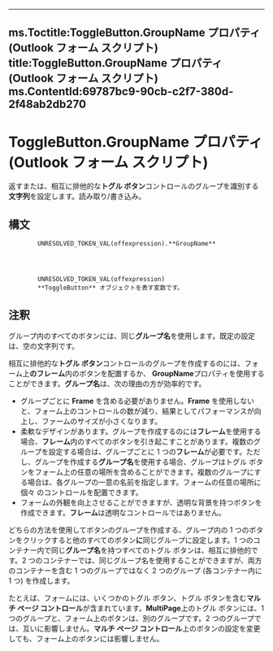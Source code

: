 

---
ms.Toctitle:ToggleButton.GroupName プロパティ (Outlook フォーム スクリプト)
title:ToggleButton.GroupName プロパティ (Outlook フォーム スクリプト)
ms.ContentId:69787bc9-90cb-c2f7-380d-2f48ab2db270
---
# ToggleButton.GroupName プロパティ (Outlook フォーム スクリプト)




返すまたは、相互に排他的な**トグル ボタン**コントロールのグループを識別する**文字列**を設定します。読み取り/書き込み。

## 構文

            UNRESOLVED_TOKEN_VAL(offexpression).**GroupName**




            UNRESOLVED_TOKEN_VAL(offexpression)
            **ToggleButton** オブジェクトを表す変数です。



## 注釈
グループ内のすべてのボタンには、同じ**グループ名**を使用します。既定の設定は、空の文字列です。



相互に排他的な**トグル ボタン**コントロールのグループを作成するのには、フォーム上**のフレーム**内のボタンを配置するか、 **GroupName**プロパティを使用することができます。**グループ名**は、次の理由の方が効率的です。

- グループごとに **Frame** を含める必要がありません。**Frame** を使用しないと、フォーム上のコントロールの数が減り、結果としてパフォーマンスが向上し、ファームのサイズが小さくなります。
- 柔軟なデザインがあります。グループを作成するのには**フレーム**を使用する場合、**フレーム**内のすべてのボタンを引き起こすことがあります。複数のグループを設定する場合は、グループごとに 1 つの**フレーム**が必要です。ただし、グループを作成する**グループ名**を使用する場合、グループはトグル ボタンをフォーム上の任意の場所を含めることができます。複数のグループにする場合は、各グループの一意の名前を指定します。フォームの任意の場所に個々 のコントロールを配置できます。
- フォームの外観を向上させることができますが、透明な背景を持つボタンを作成できます。**フレーム**は透明なコントロールではありません。








どちらの方法を使用してボタンのグループを作成する、グループ内の 1 つのボタンをクリックすると他のすべてのボタン**に**同じグループに設定します。1 つのコンテナー内で同じ**グループ名**を持つすべてのトグル ボタンは、相互に排他的です。2 つのコンテナーでは、同じグループ名を使用することができますが、両方のコンテナーを含む 1 つのグループではなく 2 つのグループ (各コンテナー内に 1 つ) を作成します。



たとえば、フォームには、いくつかのトグル ボタン、トグル ボタンを含む**マルチ ページ コントロール**が含まれています。**MultiPage**上のトグル ボタンには、1 つのグループと、フォーム上のボタンは、別のグループです。2 つのグループでは、互いに影響しません。**マルチ ページ コントロール**上のボタンの設定を変更しても、フォーム上のボタンには影響しません。




